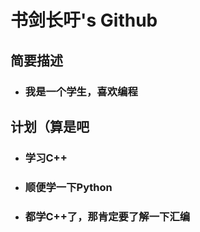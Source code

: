 # **书剑长吁's Github**

## **简要描述**

- ### **我是一个学生，喜欢编程**

## **计划（算是吧**
-  ### **学习C++**
-  ### **顺便学一下Python**
-  ### **都学C++了，那肯定要了解一下汇编**
